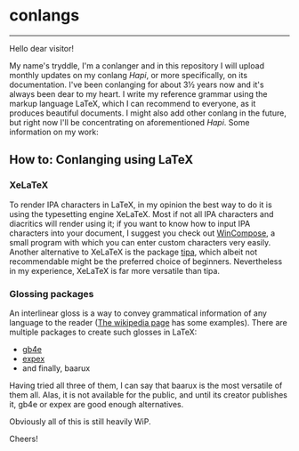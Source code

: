 # conlangs
--------------------------
Hello dear visitor!

My name's tryddle, I'm a conlanger and in this repository I will upload monthly updates on my conlang *Hapi*, or more specifically, on its documentation. I've been conlanging for about 3½ years now and it's always been dear to my heart. I write my reference grammar using the markup language LaTeX, which I can recommend to everyone, as it produces beautiful documents. I might also add other conlang in the future, but right now I'll be concentrating on aforementioned *Hapi*. Some information on my work:

## How to: Conlanging using LaTeX
### XeLaTeX
To render IPA characters in LaTeX, in my opinion the best way to do it is using the typesetting engine XeLaTeX. Most if not all IPA characters and diacritics will render using it; if you want to know how to input IPA characters into your document, I suggest you check out [WinCompose](http://wincompose.info/), a small program with which you can enter custom characters very easily. Another alternative to XeLaTeX is the package [tipa](https://www.tug.org/TUGboat/tb17-2/tb51rei.pdf), which albeit not recommendable might be the preferred choice of beginners. Nevertheless in my experience, XeLaTeX is far more versatile than tipa.

### Glossing packages
An interlinear gloss is a way to convey grammatical information of any language to the reader ([The wikipedia page](https://en.wikipedia.org/wiki/Interlinear_gloss) has some examples). There are multiple packages to create such glosses in LaTeX:

* [gb4e](http://tug.ctan.org/macros/latex/contrib/gb4e/gb4e-doc.pdf)
* [expex](http://mirrors.ibiblio.org/CTAN/macros/generic/expex/expex-doc.pdf)
* and finally, baarux

Having tried all three of them, I can say that baarux is the most versatile of them all. Alas, it is not available for the public, and until its creator publishes it, gb4e or expex are good enough alternatives.

Obviously all of this is still heavily WiP.

Cheers!
